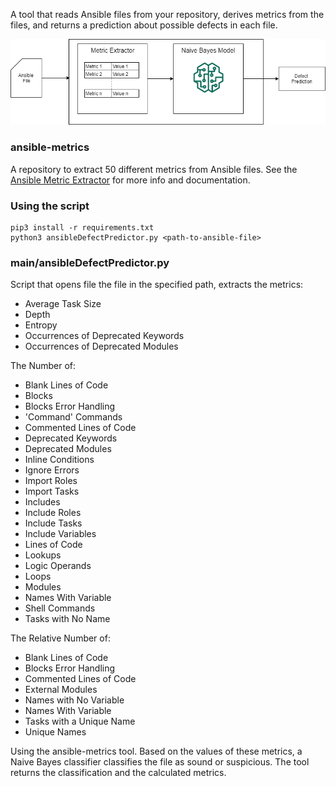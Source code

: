 A tool that reads Ansible files from your repository, derives metrics from the files, and returns a prediction about possible defects in each file.

![Model Diagram](https://github.com/kckooijman/ansible-defect-predictor/blob/master/images/Prediction_Model_Diagram.png)
### ansible-metrics
  A repository to extract 50 different metrics from Ansible files.
  See the [Ansible Metric Extractor](https://github.com/stefanodallapalma/ansible-metrics) for more info and documentation.
  
### Using the script

```
pip3 install -r requirements.txt
python3 ansibleDefectPredictor.py <path-to-ansible-file>
```
  
### main/ansibleDefectPredictor.py
  Script that opens file the file in the specified path, extracts the metrics:
  - Average Task Size
  - Depth
  - Entropy
  - Occurrences of Deprecated Keywords
  - Occurrences of Deprecated Modules

  The Number of:
  - Blank Lines of Code
  - Blocks
  - Blocks Error Handling
  - 'Command' Commands
  - Commented Lines of Code
  - Deprecated Keywords
  - Deprecated Modules
  - Inline Conditions
  - Ignore Errors
  - Import Roles
  - Import Tasks
  - Includes
  - Include Roles
  - Include Tasks
  - Include Variables
  - Lines of Code
  - Lookups
  - Logic Operands
  - Loops
  - Modules
  - Names With Variable
  - Shell Commands
  - Tasks with No Name

  
  The Relative Number of:
  - Blank Lines of Code
  - Blocks Error Handling
  - Commented Lines of Code
  - External Modules
  - Names with No Variable
  - Names With Variable
  - Tasks with a Unique Name
  - Unique Names
  
Using the ansible-metrics tool. Based on the values of these metrics, a Naive Bayes classifier classifies the file as sound or suspicious. The tool returns the classification and the calculated metrics. 


